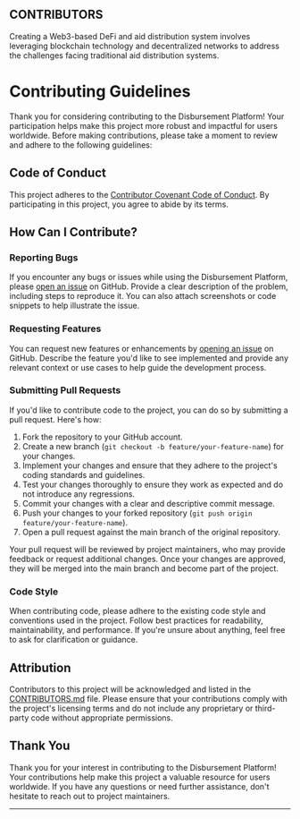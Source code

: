 ## CONTRIBUTORS

Creating a Web3-based DeFi and aid distribution system involves leveraging blockchain technology and decentralized networks to address the challenges facing traditional aid distribution systems.

# Contributing Guidelines

Thank you for considering contributing to the Disbursement Platform! Your participation helps make this project more robust and impactful for users worldwide. Before making contributions, please take a moment to review and adhere to the following guidelines:

## Code of Conduct

This project adheres to the [Contributor Covenant Code of Conduct](CODE_OF_CONDUCT.md). By participating in this project, you agree to abide by its terms.

## How Can I Contribute?

### Reporting Bugs

If you encounter any bugs or issues while using the Disbursement Platform, please [open an issue](../../issues) on GitHub. Provide a clear description of the problem, including steps to reproduce it. You can also attach screenshots or code snippets to help illustrate the issue.

### Requesting Features

You can request new features or enhancements by [opening an issue](../../issues) on GitHub. Describe the feature you'd like to see implemented and provide any relevant context or use cases to help guide the development process.

### Submitting Pull Requests

If you'd like to contribute code to the project, you can do so by submitting a pull request. Here's how:

1. Fork the repository to your GitHub account.
2. Create a new branch (`git checkout -b feature/your-feature-name`) for your changes.
3. Implement your changes and ensure that they adhere to the project's coding standards and guidelines.
4. Test your changes thoroughly to ensure they work as expected and do not introduce any regressions.
5. Commit your changes with a clear and descriptive commit message.
6. Push your changes to your forked repository (`git push origin feature/your-feature-name`).
7. Open a pull request against the main branch of the original repository.

Your pull request will be reviewed by project maintainers, who may provide feedback or request additional changes. Once your changes are approved, they will be merged into the main branch and become part of the project.

### Code Style

When contributing code, please adhere to the existing code style and conventions used in the project. Follow best practices for readability, maintainability, and performance. If you're unsure about anything, feel free to ask for clarification or guidance.

## Attribution

Contributors to this project will be acknowledged and listed in the [CONTRIBUTORS.md](CONTRIBUTORS.md) file. Please ensure that your contributions comply with the project's licensing terms and do not include any proprietary or third-party code without appropriate permissions.

## Thank You

Thank you for your interest in contributing to the Disbursement Platform! Your contributions help make this project a valuable resource for users worldwide. If you have any questions or need further assistance, don't hesitate to reach out to project maintainers.

---